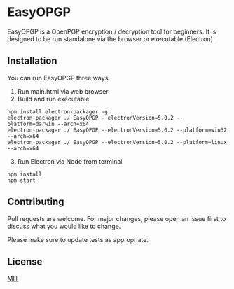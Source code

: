# EasyOPGP

EasyOPGP is a OpenPGP encryption / decryption tool for beginners. It is designed to be run standalone via the browser or executable (Electron).

## Installation

You can run EasyOPGP three ways
1. Run main.html via web browser
2. Build and run executable
```
npm install electron-packager -g
electron-packager ./ EasyOPGP --electronVersion=5.0.2 --platform=darwin --arch=x64
electron-packager ./ EasyOPGP --electronVersion=5.0.2 --platform=win32 --arch=x64
electron-packager ./ EasyOPGP --electronVersion=5.0.2 --platform=linux --arch=x64
```
3. Run Electron via Node from terminal
```
npm install
npm start
```

## Contributing

Pull requests are welcome. For major changes, please open an issue first to discuss what you would like to change.

Please make sure to update tests as appropriate.

## License
[MIT](https://choosealicense.com/licenses/mit/)
